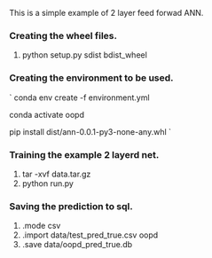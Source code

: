 This is a simple example of 2 layer feed forwad ANN.

### Creating the wheel files. 
1. python setup.py sdist bdist_wheel

### Creating the environment to be used. 
`
conda env create -f environment.yml 

conda activate oopd 

pip install dist/ann-0.0.1-py3-none-any.whl
`

### Training the example 2 layerd net. 
1. tar -xvf data.tar.gz 
2. python run.py

### Saving the prediction to sql. 
1. .mode csv
2. .import data/test_pred_true.csv oopd
3. .save data/oopd_pred_true.db
